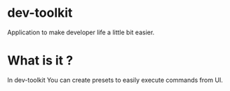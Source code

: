 # dev-toolkit
Application to make developer life a little bit easier. 

# What is it ?
In dev-toolkit You can create presets to easily execute commands from UI. 
